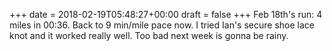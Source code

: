 +++
date = 2018-02-19T05:48:27+00:00
draft = false
+++
Feb 18th's run: 4 miles in 00:36. Back to 9 min/mile pace now. I tried Ian's secure shoe lace knot and it worked really well. Too bad next week is gonna be rainy.